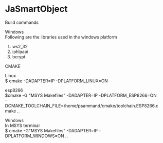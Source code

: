 # JaSmartObject

Build commands

Windows<br>
Following are the libraries used in the windows platform
1. ws2_32
2. iphlpapi
3. bcrypt

CMAKE<br>

Linux <br>
$ cmake -DADAPTER=IP -DPLATFORM_LINUX=ON

esp8266<br>
$cmake -G "MSYS Makefiles" -DADAPTER=IP -DPLATFORM_ESP8266=ON -DCMAKE_TOOLCHAIN_FILE=/home/psammand/cmake/toolchain.ESP8266.cmake ..

Windows<br>
In MSYS terminal<br>
$ cmake -G"MSYS Makefiles" -DADAPTER=IP -DPLATFORM_WINDOWS=ON ..
